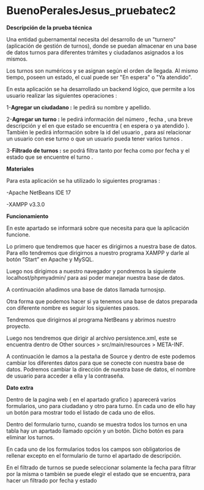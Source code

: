 
# BuenoPeralesJesus_pruebatec2

**Descripción de la prueba técnica** 

Una entidad gubernamental necesita del desarrollo de un "turnero" (aplicación de gestión de turnos), donde se puedan almacenar en una base de datos turnos para diferentes trámites y ciudadanos asignados a los mismos.

Los turnos son numéricos y se asignan según el orden de llegada. Al mismo tiempo, poseen un estado, el cual puede ser "En espera" o "Ya atendido".

En esta aplicación se ha desarrollado un  backend lógico, que permite a los usuario realizar las siguientes operaciones : 

1-**Agregar un ciudadano :** le pedirá su nombre y apellido.

2-**Agregar un turno :** le pedirá información del número , fecha , una breve descripción y el en que estado se encuentra ( en espera o ya atendido ). También le pedirá información sobre la id del usuario , para así relacionar un usuario con ese turno o que un usuario pueda tener varios turnos .

3-**Filtrado de turnos :** se podrá filtra tanto por fecha como por fecha y el estado que se encuentre el turno .

**Materiales** 

Para esta aplicación se ha utilizado lo siguientes programas : 

-Apache NetBeans IDE 17

-XAMPP v3.3.0

**Funcionamiento** 

En este apartado se informará sobre que necesita para que la aplicación funcione. 

Lo primero que tendremos que hacer es dirigirnos a nuestra base de datos. Para ello tendremos que dirigirnos a nuestro programa XAMPP y darle al botón “Start” en Apache y MySQL. 

Luego nos dirigimos a nuestro navegador y pondremos la siguiente localhost/phpmyadmin/ para asi poder manejar nuestra base de datos. 

A continuación añadimos una base de datos llamada turnosjsp. 

Otra forma que podemos hacer si ya tenemos una base de datos preparada con diferente nombre es seguir los siguientes pasos.

Tendremos que dirigirnos al programa NetBeans y abrimos nuestro proyecto.

Luego nos tendremos que dirigir al archivo persistence.xml, este se encuentra dentro de Other sources > src/main/resources > META-INF.

A continuación le damos a la pestaña de Source y dentro de este podemos cambiar los diferentes datos para que se conecte con nuestra base de datos. Podremos cambiar la dirección de nuestra base de datos, el nombre de usuario para acceder a ella y la contraseña.

**Dato extra**

Dentro de la pagina web ( en el apartado grafico ) aparecerá varios formularios, uno para ciudadano y otro para turno. En cada uno de ello hay un botón para mostrar todo el listado de cada uno de ellos. 

Dentro del formulario turno, cuando se muestra todos los turnos en una tabla hay un apartado llamado opción y un botón. Dicho botón es para eliminar los turnos.

En cada uno de los formularios todos los campos son obligatorios de rellenar excepto en el formulario de turno el apartado de descripción. 

En el filtrado de turnos se puede seleccionar solamente la fecha para filtrar por la misma o también se puede elegir el estado que se encuentra, para hacer un filtrado por fecha y estado 
